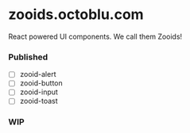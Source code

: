 # zooids.octoblu.com
React powered UI components. We call them Zooids! 

### Published
- [ ] zooid-alert
- [ ] zooid-button
- [ ] zooid-input
- [ ] zooid-toast

### WIP
